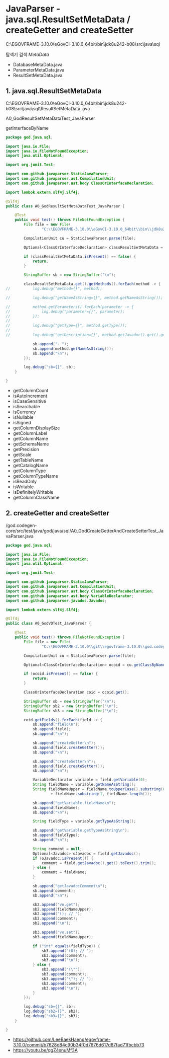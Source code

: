 # JavaParser - java.sql.ResultSetMetaData / createGetter and createSetter

C:\EGOVFRAME-3.10.0\eGovCI-3.10.0_64bit\bin\jdk8u242-b08\src\java\sql

탐색기 검색 *MetaData*

- DatabaseMetaData.java
- ParameterMetaData.java
- ResultSetMetaData.java

## 1. java.sql.ResultSetMetaData

C:\EGOVFRAME-3.10.0\eGovCI-3.10.0_64bit\bin\jdk8u242-b08\src\java\sql\ResultSetMetaData.java

A0_GodResultSetMetaDataTest_JavaParser

getInterfaceByName

```java
package god.java.sql;

import java.io.File;
import java.io.FileNotFoundException;
import java.util.Optional;

import org.junit.Test;

import com.github.javaparser.StaticJavaParser;
import com.github.javaparser.ast.CompilationUnit;
import com.github.javaparser.ast.body.ClassOrInterfaceDeclaration;

import lombok.extern.slf4j.Slf4j;

@Slf4j
public class A0_GodResultSetMetaDataTest_JavaParser {

	@Test
	public void test() throws FileNotFoundException {
		File file = new File(
				"C:\\EGOVFRAME-3.10.0\\eGovCI-3.10.0_64bit\\bin\\jdk8u242-b08\\src\\java\\sql\\ResultSetMetaData.java");

		CompilationUnit cu = StaticJavaParser.parse(file);

		Optional<ClassOrInterfaceDeclaration> classResultSetMetaData = cu.getInterfaceByName("ResultSetMetaData");

		if (classResultSetMetaData.isPresent() == false) {
			return;
		}

		StringBuffer sb = new StringBuffer("\n");

		classResultSetMetaData.get().getMethods().forEach(method -> {
//			log.debug("method={}", method);

//			log.debug("getNameAsString={}", method.getNameAsString());

//			method.getParameters().forEach(parameter -> {
//				log.debug("parameter={}", parameter);
//			});
//
//			log.debug("getType={}", method.getType());
//
//			log.debug("getDescription={}", method.getJavadoc().get().getDescription().toText());

			sb.append("- ");
			sb.append(method.getNameAsString());
			sb.append("\n");
		});

		log.debug("sb={}", sb);
	}

}
```

- getColumnCount
- isAutoIncrement
- isCaseSensitive
- isSearchable
- isCurrency
- isNullable
- isSigned
- getColumnDisplaySize
- getColumnLabel
- getColumnName
- getSchemaName
- getPrecision
- getScale
- getTableName
- getCatalogName
- getColumnType
- getColumnTypeName
- isReadOnly
- isWritable
- isDefinitelyWritable
- getColumnClassName

## 2. createGetter and createSetter

/god.codegen-core/src/test/java/god/java/sql/A0_GodCreateGetterAndCreateSetterTest_JavaParser.java

```java
package god.java.sql;

import java.io.File;
import java.io.FileNotFoundException;
import java.util.Optional;

import org.junit.Test;

import com.github.javaparser.StaticJavaParser;
import com.github.javaparser.ast.CompilationUnit;
import com.github.javaparser.ast.body.ClassOrInterfaceDeclaration;
import com.github.javaparser.ast.body.VariableDeclarator;
import com.github.javaparser.javadoc.Javadoc;

import lombok.extern.slf4j.Slf4j;

@Slf4j
public class A0_GodVOTest_JavaParser {

	@Test
	public void test() throws FileNotFoundException {
		File file = new File(
				"C:\\EGOVFRAME-3.10.0\\git\\egovframe-3.10.0\\god.codegen-core\\src\\main\\java\\egovframework\\com\\cmm\\ComDefaultVO.java");

		CompilationUnit cu = StaticJavaParser.parse(file);

		Optional<ClassOrInterfaceDeclaration> ocoid = cu.getClassByName("ComDefaultVO");

		if (ocoid.isPresent() == false) {
			return;
		}

		ClassOrInterfaceDeclaration coid = ocoid.get();

		StringBuffer sb = new StringBuffer("\n");
		StringBuffer sb2 = new StringBuffer("\n");
		StringBuffer sb3 = new StringBuffer("\n");

		coid.getFields().forEach(field -> {
			sb.append("field\n");
			sb.append(field);
			sb.append("\n");

			sb.append("createGetter\n");
			sb.append(field.createGetter());
			sb.append("\n");

			sb.append("createSetter\n");
			sb.append(field.createSetter());
			sb.append("\n");

			VariableDeclarator variable = field.getVariable(0);
			String fieldName = variable.getNameAsString();
			String fieldNameUpper = fieldName.toUpperCase().substring(0, 1)
					+ fieldName.substring(1, fieldName.length());

			sb.append("getVariable.fieldName\n");
			sb.append(fieldName);
			sb.append("\n");

			String fieldType = variable.getTypeAsString();

			sb.append("getVariable.getTypeAsString\n");
			sb.append(fieldType);
			sb.append("\n");

			String comment = null;
			Optional<Javadoc> oJavadoc = field.getJavadoc();
			if (oJavadoc.isPresent()) {
				comment = field.getJavadoc().get().toText().trim();
			} else {
				comment = fieldName;
			}

			sb.append("getJavadocComment\n");
			sb.append(comment);
			sb.append("\n");

			sb2.append("vo.get");
			sb2.append(fieldNameUpper);
			sb2.append("(); // ");
			sb2.append(comment);
			sb2.append("\n");

			sb3.append("vo.set");
			sb3.append(fieldNameUpper);

			if ("int".equals(fieldType)) {
				sb3.append("(0); // ");
				sb3.append(comment);
				sb3.append("\n");
			} else {
				sb3.append("(\"");
				sb3.append(comment);
				sb3.append("\"); // ");
				sb3.append(comment);
				sb3.append("\n");
			}
		});

		log.debug("sb={}", sb);
		log.debug("sb2={}", sb2);
		log.debug("sb3={}", sb3);
	}

}
```

- https://github.com/LeeBaekHaeng/egovframe-3.10.0/commit/b7628d84c90b34f0d7676d617d87fad71fbcbb73
- https://youtu.be/qgZ4snuMf3A
